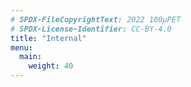 ```yaml
---
# SPDX-FileCopyrightText: 2022 100µPET
# SPDX-License-Identifier: CC-BY-4.0
title: "Internal"
menu:
  main:
    weight: 40
---
```


<html>
   <body>
      <script>
         var password = "100upet";
         (function passcodeprotect() {
            var passcode = prompt("Internal pages. Please, enter the password");
            while (passcode !== password) {
               alert("Incorrect PassCode");
               return passcodeprotect();
            }
         }());
      </script>
   </body>
</html>
